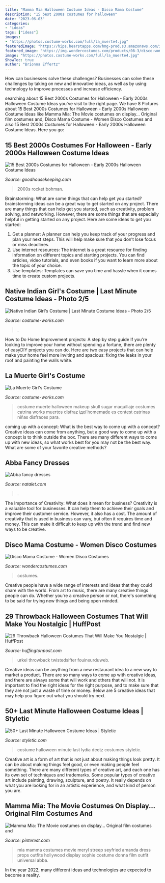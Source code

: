 ```yaml
---
title: "Mamma Mia Halloween Costume Ideas - Disco Mama Costume"
description: "15 best 2000s costumes for halloween"
date: "2023-06-03"
categories:
- "ideas"
tags: ["ideas"]
images:
- "https://photos.costume-works.com/full/la_muerte4.jpg"
featuredImage: "https://hips.hearstapps.com/hmg-prod.s3.amazonaws.com/images/ghk-2000s-team-rocket-1598822521.jpg?crop=0.888888888888889xw:1xh;center,top&amp;resize=480:*"
featured_image: "https://img.wondercostumes.com/products/08-3/disco-women-costume.jpg"
image: "https://photos.costume-works.com/full/la_muerte4.jpg"
ShowToc: true
author: "Brionna Effertz"
---
```



How can businesses solve these challenges?
Businesses can solve these challenges by taking on new and innovative ideas, as well as by using technology to improve processes and increase efficiency.

	

		
searching about 15 Best 2000s Costumes for Halloween - Early 2000s Halloween Costume Ideas you've visit to the right page. We have 8 Pictures about 15 Best 2000s Costumes for Halloween - Early 2000s Halloween Costume Ideas like Mamma Mia: The Movie costumes on display... Original film costumes and, Disco Mama Costume - Women Disco Costumes and also 15 Best 2000s Costumes for Halloween - Early 2000s Halloween Costume Ideas. Here you go:
		
    
## 15 Best 2000s Costumes For Halloween - Early 2000s Halloween Costume Ideas

<img loading=lazy src="https://hips.hearstapps.com/hmg-prod.s3.amazonaws.com/images/ghk-2000s-team-rocket-1598822521.jpg?crop=0.888888888888889xw:1xh;center,top&amp;resize=480:*" onerror="this.onerror=null;this.src='https://tse1.mm.bing.net/th?id=OIP.MfU0HVsba-n80GK7ZvSjxgHaLH&amp;pid=15.1';" alt="15 Best 2000s Costumes for Halloween - Early 2000s Halloween Costume Ideas">

_Source: goodhousekeeping.com_

>2000s rocket bohman. 

	

Brainstorming: What are some things that can help get you started?
brainstorming ideas can be a great way to get started on any project. There are many things that can help get you started, such as creativity, problem solving, and networking. However, there are some things that are especially helpful in getting started on any project. Here are some ideas to get you started:  
1. Get a planner: A planner can help you keep track of your progress and plan your next steps. This will help make sure that you don’t lose focus or miss deadlines. 
2. Use internet resources: The internet is a great resource for finding information on different topics and starting projects. You can find articles, video tutorials, and even books if you want to learn more about the topic of your choice. 
3. Use templates: Templates can save you time and hassle when it comes time to create custom projects.

    
## Native Indian Girl&#039;s Costume | Last Minute Costume Ideas - Photo 2/5

<img loading=lazy src="https://photos.costume-works.com/full/native_indian_girl1.jpg" onerror="this.onerror=null;this.src='https://tse2.mm.bing.net/th?id=OIP.izUMyIucJ6rrMzYvNnZcmQHaJ3&amp;pid=15.1';" alt="Native Indian Girl&#039;s Costume | Last Minute Costume Ideas - Photo 2/5">

_Source: costume-works.com_

>. 

	

How to Do Home Improvement projects: A step by step guide
If you're looking to improve your home without spending a fortune, there are plenty of easyDIY projects you can do. Here are two easy projects that can help make your home feel more inviting and spacious: fixing the leaks in your roof and painting the walls white.

    
## La Muerte Girl&#039;s Costume

<img loading=lazy src="https://photos.costume-works.com/full/la_muerte4.jpg" onerror="this.onerror=null;this.src='https://tse4.mm.bing.net/th?id=OIP.MmwsQ7MIHVvvxsP9rlTEPwHaJ3&amp;pid=15.1';" alt="La Muerte Girl&#039;s Costume">

_Source: costume-works.com_

>costume muerte halloween makeup skull sugar maquillaje costumes catrina works muertos disfraz ідеї homemade es contest catrinas niñas disfraces para. 

	

coming up with a concept: What is the best way to come up with a concept?
Creative ideas can come from anything, but a good way to come up with a concept is to think outside the box. There are many different ways to come up with new ideas, so what works best for you may not be the best way. What are some of your favorite creative methods?

    
## Abba Fancy Dresses

<img loading=lazy src="https://natalet.com/images/abba_fancy_dresses/abba-fancy-dresses-63-9.jpg" onerror="this.onerror=null;this.src='https://tse2.mm.bing.net/th?id=OIP.ogXumBIABuur6VWH3I4NOAAAAA&amp;pid=15.1';" alt="Abba fancy dresses">

_Source: natalet.com_

>. 

	

The Importance of Creativity: What does it mean for business?
Creativity is a valuable tool for businesses. It can help them to achieve their goals and improve their customer service. However, it also has a cost. The amount of creativity that is used in business can vary, but often it requires time and money. This can make it difficult to keep up with the trend and find new ways to be creative.

    
## Disco Mama Costume - Women Disco Costumes

<img loading=lazy src="https://img.wondercostumes.com/products/08-3/disco-women-costume.jpg" onerror="this.onerror=null;this.src='https://tse4.mm.bing.net/th?id=OIP.p4K_63PDDLwJnp2eeeR-OwHaI4&amp;pid=15.1';" alt="Disco Mama Costume - Women Disco Costumes">

_Source: wondercostumes.com_

>costumes. 

	

Creative people have a wide range of interests and ideas that they could share with the world. From art to music, there are many creative things people can do. Whether you're a creative person or not, there's something to be said for trying new things and being open minded.

    
## 29 Throwback Halloween Costumes That Will Make You Nostalgic | HuffPost

<img loading=lazy src="https://s-i.huffpost.com/gadgets/slideshows/320775/slide_320775_3020629_free.jpg" onerror="this.onerror=null;this.src='https://tse3.mm.bing.net/th?id=OIP.0uzaD3y0pKERQ45E34LfngHaJ4&amp;pid=15.1';" alt="29 Throwback Halloween Costumes That Will Make You Nostalgic | HuffPost">

_Source: huffingtonpost.com_

>urkel throwback twistedsifter fouineurduweb. 

	

Creative ideas can be anything from a new restaurant idea to a new way to market a product. There are so many ways to come up with creative ideas, and there are always some that will work and others that will not. It is important to find the right ideas for the right purpose, and to make sure that they are not just a waste of time or money. Below are 5 creative ideas that may help you figure out what you should try next.

    
## 50+ Last Minute Halloween Costume Ideas | Styletic

<img loading=lazy src="https://styletic.com/wp-content/uploads/2016/10/last-minute-halloween-costumes/53-last-minute-halloween-costume-ideas.jpg" onerror="this.onerror=null;this.src='https://tse1.mm.bing.net/th?id=OIP.DaVYs9EjKBE6VI0Lrup5SwHaQY&amp;pid=15.1';" alt="50+ Last Minute Halloween Costume Ideas | Styletic">

_Source: styletic.com_

>costume halloween minute last lydia deetz costumes styletic. 

	

Creative art is a form of art that is not just about making things look pretty. It can be about making things feel good, or even making people feel something. There are many different types of creative art, and each one has its own set of techniques and trademarks. Some popular types of creative art include painting, drawing, sculpture, and poetry. It really depends on what you are looking for in an artistic experience, and what kind of person you are.

    
## Mamma Mia: The Movie Costumes On Display... Original Film Costumes And

<img loading=lazy src="https://i.pinimg.com/736x/42/3c/17/423c174bb94f96ad9447b59beddf0754--movie-props-movie-costumes.jpg" onerror="this.onerror=null;this.src='https://tse3.mm.bing.net/th?id=OIP.cAai4Z7H93ySIrQuEXWWHwHaKL&amp;pid=15.1';" alt="Mamma Mia: The Movie costumes on display... Original film costumes and">

_Source: pinterest.com_

>mia mamma costumes movie meryl streep seyfried amanda dress props outfits hollywood display sophie costume donna film outfit universal abba. 

	

In the year 2022, many different ideas and technologies are expected to become a reality.

